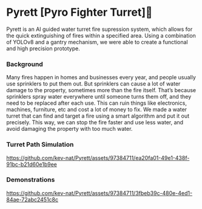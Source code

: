 # Pyrett [Pyro Fighter Turret]🧯
Pyrett is an AI guided water turret fire supression system, which allows for the quick extinguishing of fires within a specified area. Using a combination of YOLOv8 and a gantry mechanism, we were able to create a functional and high precision prototype.

### Background
Many fires happen in homes and businesses every year, and people usually use sprinklers to put them out. But sprinklers can cause a lot of water damage to the property, sometimes more than the fire itself. That’s because sprinklers spray water everywhere until someone turns them off, and they need to be replaced after each use. This can ruin things like electronics, machines, furniture, etc and cost a lot of money to fix. We made a water turret that can find and target a fire using a smart algorithm and put it out precisely. This way, we can stop the fire faster and use less water, and avoid damaging the property with too much water.

### Turret Path Simulation
https://github.com/kev-nat/Pyrett/assets/97384711/ea20fa01-49e1-438f-91bc-b21d60e1b9ee

### Demonstrations
https://github.com/kev-nat/Pyrett/assets/97384711/3fbeb39c-480e-4ed1-84ae-72abc2451c8c

